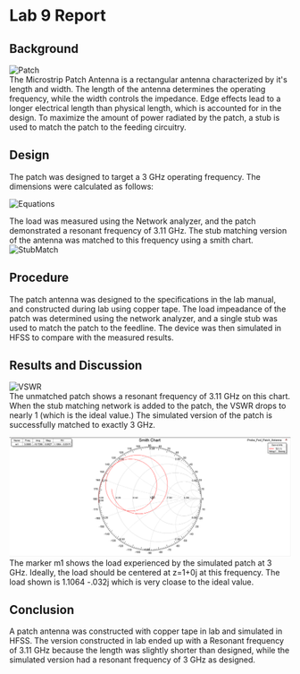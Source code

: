 # Lab 9 Report


## Background
![Patch](https://github.com/CourseReps/ECEN452-Spring2016/blob/master/Students/joshruff/Lab9/Patch_Diagram.png)<br>
The Microstrip Patch Antenna is a rectangular antenna characterized by it's length and width. The length of the antenna determines the operating frequency, while the width controls the impedance. Edge effects lead to a longer electrical length than physical length, which is accounted for in the design. To maximize the amount of power radiated by the patch, a stub is used to match the patch to the feeding circuitry. 


## Design
The patch was designed to target a 3 GHz operating frequency. The dimensions were calculated as follows: 

![Equations](https://github.com/CourseReps/ECEN452-Spring2016/blob/master/Students/joshruff/Lab9/Equations.png)<br>

The load was measured using the Network analyzer, and the patch demonstrated a resonant frequency of 3.11 GHz. The stub matching version of the antenna was matched to this frequency using a smith chart. <br>
![StubMatch](https://github.com/CourseReps/ECEN452-Spring2016/blob/master/Students/joshruff/Lab9/Stub_Diagram.png)<br>

## Procedure
The patch antenna was designed to the specifications in the lab manual, and constructed during lab using copper tape. The load impeadance of the patch was determined using the network analyzer, and a single stub was used to match the patch to the feedline. The device was then simulated in HFSS to compare with the measured results. 

## Results and Discussion
![VSWR](https://github.com/CourseReps/ECEN452-Spring2016/blob/master/Students/joshruff/Lab9/VSWR.png)<br>
The unmatched patch shows a resonant frequency of 3.11 GHz on this chart. When the stub matching network is added to the patch, the VSWR drops to nearly 1 (which is the ideal value.) The simulated version of the patch is successfully matched to exactly 3 GHz. 


![SmithChart](Smith.png)
The marker m1 shows the load experienced by the simulated patch at 3 GHz. Ideally, the load should be centered at z=1+0j at this frequency. The load shown is 1.1064 -.032j which is very cloase to the ideal value. 



## Conclusion
A patch antenna was constructed with copper tape in lab and simulated in HFSS. The version constructed in lab ended up with a Resonant frequency of 3.11 GHz because the length was slightly shorter than designed, while the simulated version had a resonant frequency of 3 GHz as designed. 


